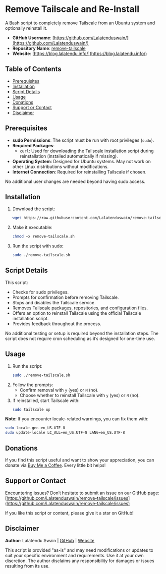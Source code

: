 # Remove Tailscale and Re-Install

A Bash script to completely remove Tailscale from an Ubuntu system and optionally reinstall it.

- **GitHub Username**: [https://github.com/Lalatenduswain/](https://github.com/Lalatenduswain/)
- **Repository Name**: [remove-tailscale](https://github.com/Lalatenduswain/remove-tailscale)
- **Website**: [https://blog.lalatendu.info/](https://blog.lalatendu.info/)

## Table of Contents
- [Prerequisites](#prerequisites)
- [Installation](#installation)
- [Script Details](#script-details)
- [Usage](#usage)
- [Donations](#donations)
- [Support or Contact](#support-or-contact)
- [Disclaimer](#disclaimer)

## Prerequisites
- **sudo Permissions**: The script must be run with root privileges (`sudo`).
- **Required Packages**: 
  - `curl`: Used for downloading the Tailscale installation script during reinstallation (installed automatically if missing).
- **Operating System**: Designed for Ubuntu systems. May not work on other Linux distributions without modifications.
- **Internet Connection**: Required for reinstalling Tailscale if chosen.

No additional user changes are needed beyond having sudo access.

## Installation
1. Download the script:
   ```bash
   wget https://raw.githubusercontent.com/Lalatenduswain/remove-tailscale/refs/heads/master/remove-tailscale.sh
   ```
2. Make it executable:
   ```bash
   chmod +x remove-tailscale.sh
   ```
3. Run the script with sudo:
   ```bash
   sudo ./remove-tailscale.sh
   ```

## Script Details
This script:
- Checks for sudo privileges.
- Prompts for confirmation before removing Tailscale.
- Stops and disables the Tailscale service.
- Removes Tailscale packages, repositories, and configuration files.
- Offers an option to reinstall Tailscale using the official Tailscale installation script.
- Provides feedback throughout the process.

No additional testing or setup is required beyond the installation steps. The script does not require cron scheduling as it’s designed for one-time use.

## Usage
1. Run the script:
   ```bash
   sudo ./remove-tailscale.sh
   ```
2. Follow the prompts:
   - Confirm removal with `y` (yes) or `N` (no).
   - Choose whether to reinstall Tailscale with `y` (yes) or `N` (no).
3. If reinstalled, start Tailscale with:
   ```bash
   sudo tailscale up
   ```

**Note**: If you encounter locale-related warnings, you can fix them with:
```bash
sudo locale-gen en_US.UTF-8
sudo update-locale LC_ALL=en_US.UTF-8 LANG=en_US.UTF-8
```

## Donations
If you find this script useful and want to show your appreciation, you can donate via [Buy Me a Coffee](https://www.buymeacoffee.com/lalatendu.swain). Every little bit helps!

## Support or Contact
Encountering issues? Don’t hesitate to submit an issue on our GitHub page:  
[https://github.com/Lalatenduswain/remove-tailscale/issues](https://github.com/Lalatenduswain/remove-tailscale/issues)

If you like this script or content, please give it a star on GitHub!

## Disclaimer
**Author**: Lalatendu Swain | [GitHub](https://github.com/Lalatenduswain/) | [Website](https://blog.lalatendu.info/)

This script is provided "as-is" and may need modifications or updates to suit your specific environment and requirements. Use it at your own discretion. The author disclaims any responsibility for damages or issues resulting from its use.
